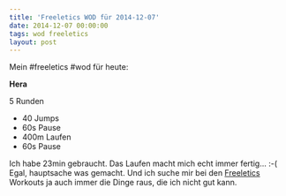 ```yaml
---
title: 'Freeletics WOD für 2014-12-07'
date: 2014-12-07 00:00:00 
tags: wod freeletics
layout: post
---
```

Mein #freeletics #wod für heute:

**Hera**

5 Runden

* 40 Jumps
* 60s Pause
* 400m Laufen
* 60s Pause

Ich habe 23min gebraucht. Das Laufen macht mich echt immer fertig... :-( Egal, hauptsache was gemacht. Und ich suche mir bei den [Freeletics][0] Workouts ja auch immer die Dinge raus, die ich nicht gut kann.

[0]: https://www.freeletics.com/de

